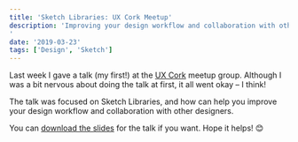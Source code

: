 ```yaml
---
title: 'Sketch Libraries: UX Cork Meetup'
description: 'Improving your design workflow and collaboration with other designers.
'
date: '2019-03-23'
tags: ['Design', 'Sketch']
---
```


Last week I gave a talk (my first!) at the [UX Cork](https://www.meetup.com/UX-Cork/) meetup group. Although I was a bit nervous about doing the talk at first, it all went okay – I think!

The talk was focused on Sketch Libraries, and how can help you improve your design workflow and collaboration with other designers.

You can [download the slides](./sketch-libraries.pdf) for the talk if you want. Hope it helps! 😊



